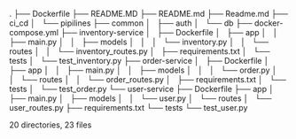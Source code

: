 .
├── Dockerfile
├── README.MD
├── README.md
├── Readme.md
├── ci_cd
│   └── pipilines
├── common
│   ├── auth
│   └── db
├── docker-compose.yml
├── inventory-service
│   ├── Dockerfile
│   ├── app
│   │   ├── main.py
│   │   ├── models
│   │   │   └── inventory.py
│   │   └── routes
│   │       └── inventory_routes.py
│   ├── requirements.txt
│   └── tests
│       └── test_inventory.py
├── order-service
│   ├── Dockerfile
│   ├── app
│   │   ├── main.py
│   │   ├── models
│   │   │   └── order.py
│   │   └── routes
│   │       └── order_routes.py
│   ├── requirements.txt
│   └── tests
│       └── test_order.py
└── user-service
    ├── Dockerfile
    ├── app
    │   ├── main.py
    │   ├── models
    │   │   └── user.py
    │   └── routes
    │       └── user_routes.py
    ├── requirements.txt
    └── tests
        └── test_user.py

20 directories, 23 files
